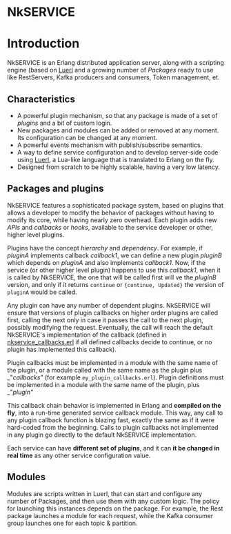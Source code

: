 # NkSERVICE

# Introduction

NkSERVICE is an Erlang distributed application server, along with a scripting engine (based on [Luerl](https://github.com/rvirding/luerl) and a growing number of _Packages_ ready to use like RestServers, Kafka producers and consumers, Token management, et.

## Characteristics

* A powerful plugin mechanism, so that any package is made of a set of _plugins_ and a bit of custom login.
* New packages and modules can be added or removed at any moment. Its configuration can be changed at any moment.
* A powerful events mechanism with publish/subscribe semantics.
* A way to define service configuration and to develop server-side code using [Luerl](https://github.com/rvirding/luerl), a Lua-like language that is translated to Erlang on the fly.
* Designed from scratch to be highly scalable, having a very low latency.


## Packages and plugins

NkSERVICE features a sophisticated package system, based on plugins that allows a developer to modify the behavior of packages without having to modify its core, while having nearly zero overhead. Each plugin adds new _APIs_ and _callbacks_ or _hooks_, available to the service developer or other, higher level plugins.

Plugins have the concept _hierarchy_ and _dependency_. For example, if _pluginA_ implements callback _callback1_, we can define a new plugin _pluginB_ which depends on _pluginA_ and also implements _callback1_. Now, if the service (or other higher level plugin) happens to use this _callback1_, when it is called by NkSERVICE, the one that will be called first will ve the _pluginB_ version, and only if it returns `continue` or `{continue, Updated}` the version of `pluginA` would be called.

Any plugin can have any number of dependent plugins. NkSERVICE will ensure that versions of plugin callbacks on higher order plugins are called first, calling the next only in case it passes the call to the next plugin, possibly modifying the request. Eventually, the call will reach the default NkSERVICE's implementation of the callback (defined in [nkservice_callbacks.erl](src/nkservice_callbacks.erl) if all defined callbacks decide to continue, or no plugin has implemented this callback).

Plugin callbacks must be implemented in a module with the same name of the plugin, or a module called with the same name as the plugin plus _"_callbacks"_ (for example `my_plugin_callbacks.erl`). Plugin definitions must be implemented in a module with the same name of the plugin, plus _"_plugin"_

This callback chain behavior is implemented in Erlang and **compiled on the fly**, into a run-time generated service callback module. This way, any call to any plugin callback function is blazing fast, exactly the same as if it were hard-coded from the beginning. Calls to plugin callbacks not implemented in any plugin go directly to the default NkSERVICE implementation.

Each service can have **different set of plugins**, and it can **it be changed in real time** as any other service configuration value.



## Modules

Modules are scripts written in Luerl, that can start and configure any number of Packages, and then use them with any custom logic. The policy for launching this instances depends on the package. For example, the Rest package launches a module for each request, while the Kafka consumer group launches one for each topic & partition.


